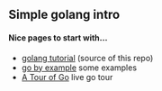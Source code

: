 
## Simple golang intro

#### Nice pages to start with...
 - [golang tutorial](https://golang.org/doc/tutorial/getting-started) (source of this repo)
 - [go by example](https://gobyexample.com/) some examples
 - [A Tour of Go](https://tour.golang.org/welcome/1) live go tour
